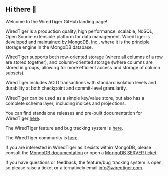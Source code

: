 ## Hi there 👋

Welcome to the WiredTiger GitHub landing page!

WiredTiger is a production quality, high performance, scalable, NoSQL, Open Source extensible platform for data management.
WiredTiger is developed and maintained by [MongoDB, Inc.](https://www.mongodb.com/), where it is the principle storage engine in the MongoDB database.

WiredTiger supports both row-oriented storage (where all columns of a row are stored together), and column-oriented storage (where
columns are stored in groups, allowing for more efficient access and storage of column subsets).

WiredTiger includes ACID transactions with standard isolation levels and durability at both checkpoint and commit-level granularity.

WiredTiger can be used as a simple key/value store, but also has a complete schema layer, including indices and projections.

You can find standalone releases and pre-built documentation for  WiredTiger [here](http://source.wiredtiger.com/).

The WiredTiger feature and bug tracking system is [here](https://jira.mongodb.org/browse/WT).

The WiredTiger community is [here](https://groups.google.com/g/wiredtiger-users).

If you are interested in WiredTiger as it exists within MongoDB, please consult the [MongoDB documentation](https://www.mongodb.com/docs/) or open
a [MongoDB SERVER ticket](https://jira.mongodb.org/browse/SERVER).

If you have questions or feedback, the feature/bug tracking system is open, so please raise a ticket or alternatively email info@wiredtiger.com.

